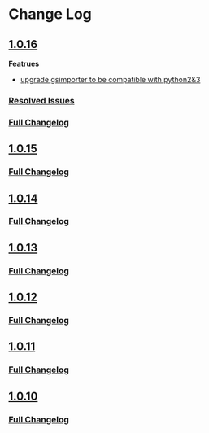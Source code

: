# Change Log

## [1.0.16](https://github.com/GeoNode/gsimporter/releases/tag/1.0.16)

**Featrues**

 - [upgrade gsimporter to be compatible with python2&3](https://github.com/GeoNode/gsimporter/pull/9)

### [Resolved Issues](https://github.com/GeoNode/gsimporter/pulls?q=is%3Apr+is%3Aclosed+milestone%3A1.0.16)

### [Full Changelog](https://github.com/GeoNode/gsimporter/compare/1.0.15...3cdd8771babe2ee301dd4c129414d7192283411e)

## [1.0.15](https://github.com/GeoNode/gsimporter/releases/tag/1.0.15)

### [Full Changelog](https://github.com/GeoNode/gsimporter/compare/1.0.14...6a39628aa645b32eea6cc75196d6f0f589b379c6)

## [1.0.14](https://github.com/GeoNode/gsimporter/releases/tag/1.0.14)

### [Full Changelog](https://github.com/GeoNode/gsimporter/compare/1.0.13...cd7d4f8536c54eab627e61b5a470e14e5ea24ecd)

## [1.0.13](https://github.com/GeoNode/gsimporter/releases/tag/1.0.13)

### [Full Changelog](https://github.com/GeoNode/gsimporter/issues?q=is%3Aissue+is%3Aclosed+milestone%3A1.0.13)

## [1.0.12](https://github.com/GeoNode/gsimporter/releases/tag/1.0.12)

### [Full Changelog](https://github.com/GeoNode/gsimporter/compare/1.0.12...gn-gsimporter)

## [1.0.11](https://github.com/GeoNode/gsimporter/releases/tag/1.0.11)

### [Full Changelog](https://github.com/GeoNode/gsimporter/compare/1.0.11...gn-gsimporter)

## [1.0.10](https://github.com/GeoNode/gsimporter/releases/tag/1.0.10)

### [Full Changelog](https://github.com/GeoNode/gsimporter/compare/1.0.10...gn-gsimporter)